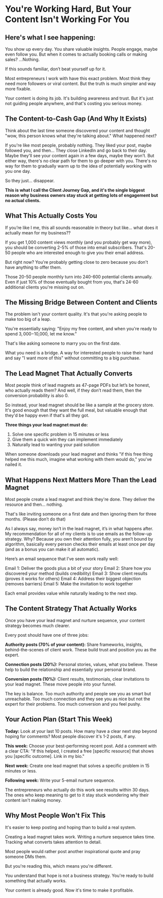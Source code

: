 # You're Working Hard, But Your Content Isn't Working For You

## Here's what I see happening:

You show up every day. You share valuable insights. People engage, maybe even follow you. But when it comes to actually booking calls or making sales? …Nothing.

If this sounds familiar, don’t beat yourself up for it.

Most entrepreneurs I work with have this exact problem. Most think they need more followers or viral content. But the truth is much simpler and way more fixable.

Your content is doing its job. It's building awareness and trust. But it's just not guiding people anywhere, and that's costing you serious money.

## The Content-to-Cash Gap (And Why It Exists)

Think about the last time someone discovered your content and thought "wow, this person knows what they're talking about." What happened next?

If you're like most people, probably nothing. They liked your post, maybe followed you, and then... They close LinkedIn and go back to their day. Maybe they'll see your content again in a few days, maybe they won't. But either way, there's no clear path for them to go deeper with you. There's no way for them to gradually warm up to the idea of potentially working with you one day.

So they just... disappear. 

**This is what I call the Client Journey Gap, and it's the single biggest reason why business owners stay stuck at getting lots of engagement but no actual clients.**

## What This Actually Costs You

If you’re like I me, this all sounds reasonable in theory but like… what does it actually mean for my business??

If you get 1,000 content views monthly (and you probably get way more), you should be converting 2-5% of those into email subscribers. That's 20-50 people who are interested enough to give you their email address.

But right now? You're probably getting close to zero because you don't have anything to offer them.

Those 20-50 people monthly turn into 240-600 potential clients annually. Even if just 10% of those eventually bought from you, that's 24-60 additional clients you're missing out on.

## The Missing Bridge Between Content and Clients

The problem isn't your content quality. It's that you're asking people to make too big of a leap.

You're essentially saying: "Enjoy my free content, and when you're ready to spend $3,000-$10,000, let me know."

That's like asking someone to marry you on the first date.

What you need is a bridge. A way for interested people to raise their hand and say "I want more of this" without committing to a big purchase.

## The Lead Magnet That Actually Converts

Most people think of lead magnets as 47-page PDFs but let’s be honest, who actually reads them? And well, if they don’t read them, then the conversion probability is also 0.

So instead, your lead magnet should be like a sample at the grocery store. It's good enough that they want the full meal, but valuable enough that they'd be happy even if that's all they got.

**Three things your lead magnet must do:**

1. Solve one specific problem in 15 minutes or less
2. Give them a quick win they can implement immediately
3. Naturally lead to wanting your paid solution

When someone downloads your lead magnet and thinks "if this free thing helped me this much, imagine what working with them would do," you've nailed it.

## What Happens Next Matters More Than the Lead Magnet

Most people create a lead magnet and think they're done. They deliver the resource and then... nothing.

That's like inviting someone on a first date and then ignoring them for three months. (Please don’t do that)

As I always say, money isn’t in the lead magnet, it’s in what happens after. My recommendation for all of my clients is to use emails as the follow-up strategy. Why? Because you own their attention fully, you aren’t bound by algorithm, basically every person checks their emails at least once per day (and as a bonus you can make it all automatic). 

Here’s an email sequence that I’ve seen work really well:

Email 1: Deliver the goods plus a bit of your story
Email 2: Share how you discovered your method (builds credibility)
Email 3: Show client results (proves it works for others)
Email 4: Address their biggest objection (removes barriers)
Email 5: Make the invitation to work together

Each email provides value while naturally leading to the next step. 

## The Content Strategy That Actually Works

Once you have your lead magnet and nurture sequence, your content strategy becomes much clearer.

Every post should have one of three jobs:

**Authority posts (70% of your content):** Share frameworks, insights, behind-the-scenes of client work. These build trust and position you as the expert.

**Connection posts (20%):** Personal stories, values, what you believe. These help to build the relationship and essentially your personal brand.

**Conversion posts (10%):** Client results, testimonials, clear invitations to your lead magnet. These move people into your funnel.

The key is balance. Too much authority and people see you as smart but unreachable. Too much connection and they see you as nice but not the expert for their problems. Too much conversion and you feel pushy.

## Your Action Plan (Start This Week)

**Today:** Look at your last 10 posts. How many have a clear next step beyond hoping for comments? Most people discover it's 1-2 posts, if any.

**This week:** Choose your best-performing recent post. Add a comment with a clear CTA: "If this helped, I created a free [specific resource] that shows you [specific outcome]. Link in my bio."

**Next week:** Create one lead magnet that solves a specific problem in 15 minutes or less.

**Following week:** Write your 5-email nurture sequence.

The entrepreneurs who actually do this work see results within 30 days. The ones who keep meaning to get to it stay stuck wondering why their content isn't making money.

## Why Most People Won't Fix This

It's easier to keep posting and hoping than to build a real system.

Creating a lead magnet takes work. Writing a nurture sequence takes time. Tracking what converts takes attention to detail.

Most people would rather post another inspirational quote and pray someone DMs them.

But you're reading this, which means you're different.

You understand that hope is not a business strategy. You're ready to build something that actually works.

Your content is already good. Now it's time to make it profitable.